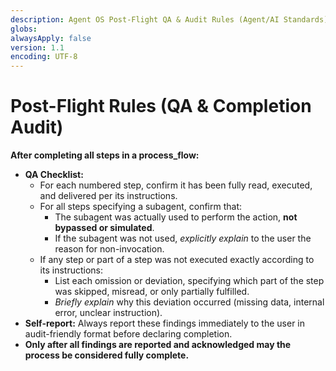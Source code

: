 ```yaml
---
description: Agent OS Post-Flight QA & Audit Rules (Agent/AI Standards)
globs:
alwaysApply: false
version: 1.1
encoding: UTF-8
---
```


# Post-Flight Rules (QA & Completion Audit)

**After completing all steps in a process_flow:**

- **QA Checklist:**
    - For each numbered step, confirm it has been fully read, executed, and delivered per its instructions.
    - For all steps specifying a subagent, confirm that:
        - The subagent was actually used to perform the action, **not bypassed or simulated**.
        - If the subagent was not used, *explicitly explain* to the user the reason for non-invocation.
    - If any step or part of a step was not executed exactly according to its instructions:
        - List each omission or deviation, specifying which part of the step was skipped, misread, or only partially fulfilled.
        - *Briefly explain* why this deviation occurred (missing data, internal error, unclear instruction).
- **Self-report:** Always report these findings immediately to the user in audit-friendly format before declaring completion.
- **Only after all findings are reported and acknowledged may the process be considered fully complete.**
